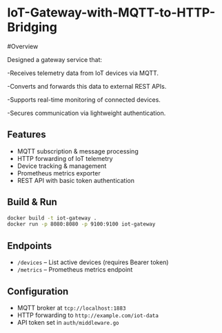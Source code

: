 # IoT-Gateway-with-MQTT-to-HTTP-Bridging

#Overview

Designed a gateway service that:

-Receives telemetry data from IoT devices via MQTT.

-Converts and forwards this data to external REST APIs.

-Supports real-time monitoring of connected devices.

-Secures communication via lightweight authentication.

## Features
- MQTT subscription & message processing
- HTTP forwarding of IoT telemetry
- Device tracking & management
- Prometheus metrics exporter
- REST API with basic token authentication

## Build & Run
```bash
docker build -t iot-gateway .
docker run -p 8080:8080 -p 9100:9100 iot-gateway
```

## Endpoints
- `/devices` – List active devices (requires Bearer token)
- `/metrics` – Prometheus metrics endpoint

## Configuration
- MQTT broker at `tcp://localhost:1883`
- HTTP forwarding to `http://example.com/iot-data`
- API token set in `auth/middleware.go`
